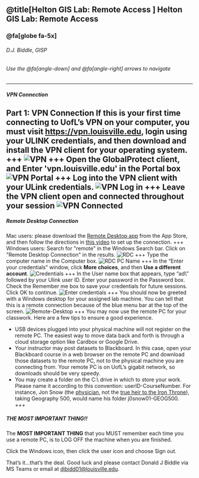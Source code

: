 @title[Helton GIS Lab: Remote Access ]
Helton GIS Lab: Remote Access 
-------------------------------
### @fa[globe fa-5x]
###### D.J. Biddle, GISP
###### Use the @fa[angle-down] and @fa[angle-right] arrows to navigate
---
##### VPN Connection
Part 1: VPN Connection
If this is your first time connecting to UofL’s VPN on your computer, you must visit https://vpn.louisville.edu, login using your ULINK credentials, and then download and install the VPN client for your operating system.
+++
![VPN](images/vpn.PNG)
+++
Open the GlobalProtect client, and Enter 'vpn.louisville.edu' in the Portal box
![VPN Portal](images\vpn-portal.PNG)
+++
Log into the VPN client with your ULink credentials. 
![VPN Log in](images\vpn-login.PNG)
+++
Leave the VPN client open and connected throughout your session
![VPN Connected](images\vpn-connected.PNG)
---
##### Remote Desktop Connection
Mac users: please download the [Remote Desktop app](https://apps.apple.com/us/app/microsoft-remote-desktop/id1295203466?mt=12) from the App Store, and then follow the directions in [this video](https://youtu.be/HpMRE2LRjlw) to set up the connection.
+++
Windows users: Search for "remote" in the Windows Search bar. Click on "Remote Desktop Connection" in the results. 
![RDC](images\remote-search.PNG)
+++
Type the computer name in the Computer box.
![RDC PC Name](images\rdc-pc.PNG)
+++
 In the “Enter your credentials” window, click **More choices**, and then **Use a different account**.
![Credentials](images\credentials.PNG)
+++
In the User name box that appears, type “ad\” followed by your Ulink user ID. Enter your password in the Password box. Check the Remember me box to save your credentials for future sessions. Click OK to continue. 
![Enter credentials](images\enter-creds.PNG)
+++
You should now be greeted with a Windows desktop for your assigned lab machine. You can tell that this is a remote connection because of the blue menu bar at the top of the screen. 
![Remote-Desktop](images\desktop.PNG)
+++
 You may now use the remote PC for your classwork. Here are a few tips to ensure a good experience.

- USB devices plugged into your physical machine will not register on the remote PC. The easiest way to move data back and forth is through a cloud storage option like Cardbox or Google Drive.
- Your instructor may post datasets to Blackboard. In this case, open your Blackboard course in a web browser on the remote PC and download those datasets to the remote PC, not to the physical machine you are connecting from. Your remote PC is on UofL’s gigabit network, so downloads should be very speedy. 
- You may create a folder on the C:\ drive in which to store your work. Please name it according to this convention: userID-CourseNumber. For instance, Jon Snow (the [physician](https://www.arcgis.com/apps/MapJournal/index.html?appid=781630562fea4ad88e94bd22e161ba06&webmap=f4d1c17a8f1544c8903060a1e329103a), not the [true heir to the Iron Throne](https://www.insider.com/game-of-thrones-jon-snow-rightful-heir-iron-throne-targaryen-succession-2017-8)), taking Geography 500, would name his folder j0snow01-GEOG500.  
+++
##### THE MOST IMPORTANT THING!!

The **MOST IMPORTANT THING** that you MUST remember each time you use a remote PC, is to LOG OFF the machine when you are finished. 


Click the Windows icon, then click the user icon and choose Sign out.

That’s it...that’s the deal. Good luck and please contact Donald J Biddle via MS Teams or email at [djbidd01@louisville.edu](mailto:djbidd01@louisville.edu). 